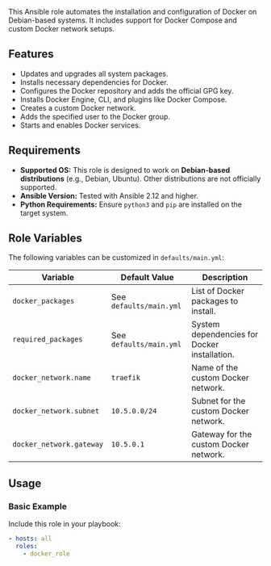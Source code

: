 This Ansible role automates the installation and configuration of Docker on Debian-based systems. It includes support for Docker Compose and custom Docker network setups.

## Features

- Updates and upgrades all system packages.
- Installs necessary dependencies for Docker.
- Configures the Docker repository and adds the official GPG key.
- Installs Docker Engine, CLI, and plugins like Docker Compose.
- Creates a custom Docker network.
- Adds the specified user to the Docker group.
- Starts and enables Docker services.

## Requirements

- **Supported OS:** This role is designed to work on **Debian-based distributions** (e.g., Debian, Ubuntu). Other distributions are not officially supported.
- **Ansible Version:** Tested with Ansible 2.12 and higher.
- **Python Requirements:** Ensure `python3` and `pip` are installed on the target system.

## Role Variables

The following variables can be customized in `defaults/main.yml`:

| Variable                | Default Value                  | Description                                    |
|-------------------------|--------------------------------|------------------------------------------------|
| `docker_packages`       | See `defaults/main.yml`       | List of Docker packages to install.           |
| `required_packages`     | See `defaults/main.yml`       | System dependencies for Docker installation.  |
| `docker_network.name`   | `traefik`                    | Name of the custom Docker network.            |
| `docker_network.subnet` | `10.5.0.0/24`                | Subnet for the custom Docker network.         |
| `docker_network.gateway`| `10.5.0.1`                   | Gateway for the custom Docker network.        |

## Usage

### Basic Example

Include this role in your playbook:

```yaml
- hosts: all
  roles:
    - docker_role